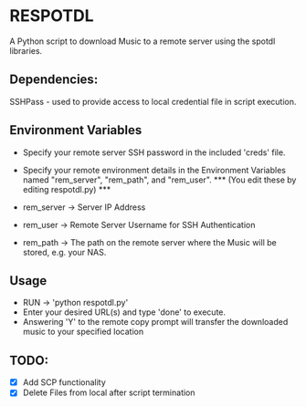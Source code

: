 # RESPOTDL

A Python script to download Music to a remote server using the spotdl libraries.

## Dependencies:
SSHPass - used to provide access to local credential file in script execution.
## Environment Variables
- Specify your remote server SSH password in the included 'creds' file.
- Specify your remote environment details in the Environment Variables named "rem_server", "rem_path", and "rem_user". *** (You edit these by editing respotdl.py) ***

- rem_server -> Server IP Address
- rem_user -> Remote Server Username for SSH Authentication
- rem_path -> The path on the remote server where the Music will be stored, e.g. your NAS.
## Usage
- RUN -> 'python respotdl.py'
- Enter your desired URL(s) and type 'done' to execute.
- Answering 'Y' to the remote copy prompt will transfer the downloaded music to your specified location
## TODO:

- [x] Add SCP functionality 
- [x] Delete Files from local after script termination
